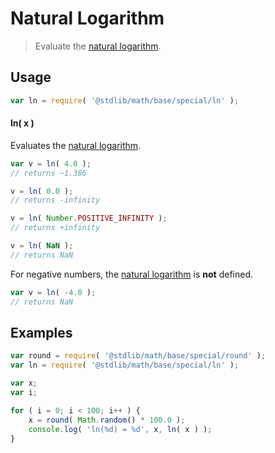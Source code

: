 Natural Logarithm
===

> Evaluate the [natural logarithm][natural-logarithm].

<!-- <usage> -->
## Usage

``` javascript
var ln = require( '@stdlib/math/base/special/ln' );
```

#### ln( x )

Evaluates the [natural logarithm][natural-logarithm].

``` javascript
var v = ln( 4.0 );
// returns ~1.386

v = ln( 0.0 );
// returns -infinity

v = ln( Number.POSITIVE_INFINITY );
// returns +infinity

v = ln( NaN );
// returns NaN
```

For negative numbers, the [natural logarithm][natural-logarithm] is __not__ defined.

``` javascript
var v = ln( -4.0 );
// returns NaN
```

<!-- </usage> -->


<!-- <examples> -->
## Examples

``` javascript
var round = require( '@stdlib/math/base/special/round' );
var ln = require( '@stdlib/math/base/special/ln' );

var x;
var i;

for ( i = 0; i < 100; i++ ) {
    x = round( Math.random() * 100.0 );
    console.log( 'ln(%d) = %d', x, ln( x ) );
}
```

<!-- </examples> -->


<!-- <links> -->
[natural-logarithm]: https://en.wikipedia.org/wiki/Natural_logarithm
<!-- </links> -->
